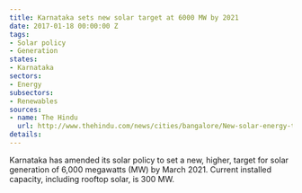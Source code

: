 ```yaml
---
title: Karnataka sets new solar target at 6000 MW by 2021
date: 2017-01-18 00:00:00 Z
tags:
- Solar policy
- Generation
states:
- Karnataka
sectors:
- Energy
subsectors:
- Renewables
sources:
- name: The Hindu
  url: http://www.thehindu.com/news/cities/bangalore/New-solar-energy-target-for-Karnataka-6000-MW-by-2021/article17018234.ece
details: 
---
```


Karnataka has amended its solar policy to set a new, higher, target for solar generation of 6,000 megawatts (MW) by March 2021. Current installed capacity, including rooftop solar, is 300 MW.
